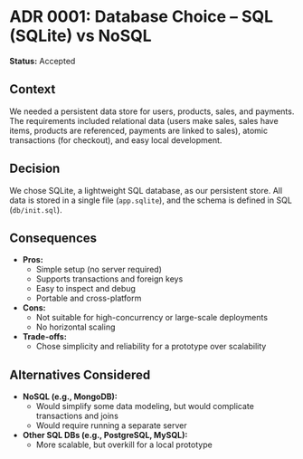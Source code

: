# ADR 0001: Database Choice – SQL (SQLite) vs NoSQL

**Status:** Accepted

## Context
We needed a persistent data store for users, products, sales, and payments. The requirements included relational data (users make sales, sales have items, products are referenced, payments are linked to sales), atomic transactions (for checkout), and easy local development.

## Decision
We chose SQLite, a lightweight SQL database, as our persistent store. All data is stored in a single file (`app.sqlite`), and the schema is defined in SQL (`db/init.sql`).

## Consequences
- **Pros:**
  - Simple setup (no server required)
  - Supports transactions and foreign keys
  - Easy to inspect and debug
  - Portable and cross-platform
- **Cons:**
  - Not suitable for high-concurrency or large-scale deployments
  - No horizontal scaling
- **Trade-offs:**
  - Chose simplicity and reliability for a prototype over scalability

## Alternatives Considered
- **NoSQL (e.g., MongoDB):**
  - Would simplify some data modeling, but would complicate transactions and joins
  - Would require running a separate server
- **Other SQL DBs (e.g., PostgreSQL, MySQL):**
  - More scalable, but overkill for a local prototype
